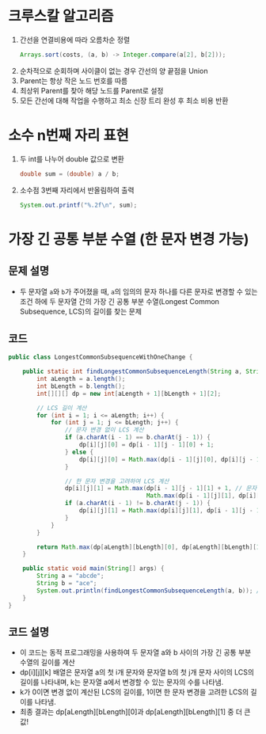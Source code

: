 # 크루스칼 알고리즘
1. 간선을 연결비용에 따라 오름차순 정렬
    ```java
    Arrays.sort(costs, (a, b) -> Integer.compare(a[2], b[2]));
    ```
2. 순차적으로 순회하며 사이클이 없는 경우 간선의 양 끝점을 Union
3. Parent는 항상 작은 노드 번호를 따름
4. 최상위 Parent를 찾아 해당 노드를 Parent로 설정
5. 모든 간선에 대해 작업을 수행하고 최소 신장 트리 완성 후 최소 비용 반환

# 소수 n번째 자리 표현
1. 두 int를 나누어 double 값으로 변환
    ```java
    double sum = (double) a / b;
    ```
2. 소수점 3번째 자리에서 반올림하여 출력
    ```java
    System.out.printf("%.2f\n", sum);
    ```
# 가장 긴 공통 부분 수열 (한 문자 변경 가능)

## 문제 설명

- 두 문자열 `a`와 `b`가 주어졌을 때, `a`의 임의의 문자 하나를 다른 문자로 변경할 수 있는 조건 하에 두 문자열 간의 가장 긴 공통 부분 수열(Longest Common Subsequence, LCS)의 길이를 찾는 문제

## 코드

```java
public class LongestCommonSubsequenceWithOneChange {

    public static int findLongestCommonSubsequenceLength(String a, String b) {
        int aLength = a.length();
        int bLength = b.length();
        int[][][] dp = new int[aLength + 1][bLength + 1][2];

        // LCS 길이 계산
        for (int i = 1; i <= aLength; i++) {
            for (int j = 1; j <= bLength; j++) {
                // 문자 변경 없이 LCS 계산
                if (a.charAt(i - 1) == b.charAt(j - 1)) {
                    dp[i][j][0] = dp[i - 1][j - 1][0] + 1;
                } else {
                    dp[i][j][0] = Math.max(dp[i - 1][j][0], dp[i][j - 1][0]);
                }

                // 한 문자 변경을 고려하여 LCS 계산
                dp[i][j][1] = Math.max(dp[i - 1][j - 1][1] + 1, // 문자 변경 없이
                                       Math.max(dp[i - 1][j][1], dp[i][j - 1][1])); // 문자 변경
                if (a.charAt(i - 1) != b.charAt(j - 1)) {
                    dp[i][j][1] = Math.max(dp[i][j][1], dp[i - 1][j - 1][0] + 1); // 한 문자 변경
                }
            }
        }

        return Math.max(dp[aLength][bLength][0], dp[aLength][bLength][1]);
    }

    public static void main(String[] args) {
        String a = "abcde";
        String b = "ace";
        System.out.println(findLongestCommonSubsequenceLength(a, b)); // 3
    }
}
```
## 코드 설명
- 이 코드는 동적 프로그래밍을 사용하여 두 문자열 a와 b 사이의 가장 긴 공통 부분 수열의 길이를 계산
- dp[i][j][k] 배열은 문자열 a의 첫 i개 문자와 문자열 b의 첫 j개 문자 사이의 LCS의 길이를 나타내며, k는 문자열 a에서 변경할 수 있는 문자의 수를 나타냄.
- k가 0이면 변경 없이 계산된 LCS의 길이를, 1이면 한 문자 변경을 고려한 LCS의 길이를 나타냄.
- 최종 결과는 dp[aLength][bLength][0]과 dp[aLength][bLength][1] 중 더 큰 값!
